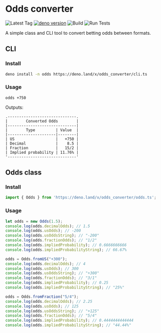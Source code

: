 # Odds converter
![Latest Tag](https://img.shields.io/github/v/tag/c-m-hunt/odds-converter)
[![deno version](https://img.shields.io/badge/deno-^1.1.2-informational)](https://github.com/denoland/deno)
![Build](https://img.shields.io/github/workflow/status/c-m-hunt/odds-converter/Run%20Tests)
![Run Tests](https://github.com/c-m-hunt/odds-converter/workflows/Run%20Tests/badge.svg)

A simple class and CLI tool to convert betting odds between formats.

## CLI
### Install
```sh
deno install -n odds https://deno.land/x/odds_converter/cli.ts
```

### Usage
```
odds +750
```
Outputs:
```
.------------------------------.
|        Converted Odds        |
|------------------------------|
|        Type         | Value  |
|---------------------|--------|
| US                  |   +750 |
| Decimal             |    8.5 |
| Fraction            |   15/2 |
| Implied probability | 11.76% |
'------------------------------'
```


## Odds class
### Install
```typescript
import { Odds } from 'https://deno.land/x/odds_converter/odds.ts';
```

### Usage
```typescript
let odds = new Odds(1.5);
console.log(odds.decimalOdds); // 1.5
console.log(odds.usOdds); // -200
console.log(odds.usOddsString); // "-200"
console.log(odds.fractionOdds); // "1/2"
console.log(odds.impliedProbability); // 0.6666666666
console.log(odds.impliedProbabilityString); // 66.67%

odds = Odds.fromUS("+300");
console.log(odds.decimalOdds); // 4
console.log(odds.usOdds); // 300
console.log(odds.usOddsString); // "+300"
console.log(odds.fractionOdds); // "3/1"
console.log(odds.impliedProbability); // 0.25
console.log(odds.impliedProbabilityString); // "25%"

odds = Odds.fromFraction("5/4");
console.log(odds.decimalOdds); // 2.25
console.log(odds.usOdds); // 125
console.log(odds.usOddsString); // "+125"
console.log(odds.fractionOdds); // "5/4"
console.log(odds.impliedProbability); // 0.4444444444444
console.log(odds.impliedProbabilityString); // "44.44%"
```